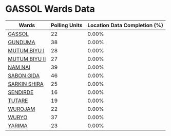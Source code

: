 
# GASSOL Wards Data

| Wards | Polling Units | Location Data Completion (%) |
| ---- | ----- | ------- |
| [GASSOL](./wards/19196-gassol) | 22 | 0.00% |
| [GUNDUMA](./wards/19197-gunduma) | 38 | 0.00% |
| [MUTUM BIYU I](./wards/19198-mutum-biyu-i) | 28 | 0.00% |
| [MUTUM BIYU II](./wards/19199-mutum-biyu-ii) | 27 | 0.00% |
| [NAM NAI](./wards/19200-nam-nai) | 39 | 0.00% |
| [SABON GIDA](./wards/19201-sabon-gida) | 46 | 0.00% |
| [SARKIN SHIRA](./wards/19202-sarkin-shira) | 25 | 0.00% |
| [SENDIRDE](./wards/19203-sendirde) | 16 | 0.00% |
| [TUTARE](./wards/19204-tutare) | 19 | 0.00% |
| [WUROJAM](./wards/19205-wurojam) | 22 | 0.00% |
| [WURYO](./wards/19206-wuryo) | 37 | 0.00% |
| [YARIMA](./wards/19207-yarima) | 23 | 0.00% |




